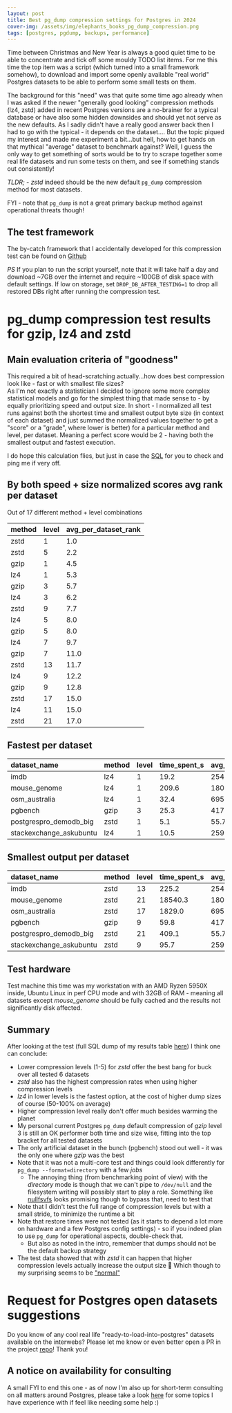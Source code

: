 ```yaml
---
layout: post
title: Best pg_dump compression settings for Postgres in 2024
cover-img: /assets/img/elephants_books_pg_dump_compression.png
tags: [postgres, pgdump, backups, performance]
---
```


Time between Christmas and New Year is always a good quiet time to be able to concentrate and tick off some mouldy TODO list items.
For me this time the top item was a script (which turned into a small framework somehow), to download and import some openly
available "real world" Postgres datasets to be able to perform some small tests on them.

The background for this "need" was that quite some time ago already when I was asked if the newer "generally good looking" compression
methods (lz4, zstd) added in recent Postgres versions are a no-brainer for a typical database or have also some hidden downsides and
should yet not serve as the new defaults. As I sadly didn't have a really good answer back then I had to go with the typical - it depends on the dataset....
But the topic piqued my interest and made me experiment a bit...but hell, how to get hands on that mythical "average" dataset
to benchmark against? Well, I guess the only way to get something of sorts would be to try to scrape together some real life
datasets and run some tests on them, and see if something stands out consistently!

*TLDR;* - *zstd* indeed should be the new default `pg_dump` compression method for most datasets.

FYI - note that `pg_dump` is not a great primary backup method against operational threats though!

## The test framework

The by-catch framework that I accidentally developed for this compression test can be found on [Github](https://github.com/kmoppel/pg-open-datasets)

*PS* If you plan to run the script yourself, note that it will take half a day and download ~7GB over the internet
and require ~100GB of disk space with default settings. If low on storage, set `DROP_DB_AFTER_TESTING=1` to drop all restored
DBs right after running the compression test.
	
# pg_dump compression test results for gzip, lz4 and zstd  

## Main evaluation criteria of "goodness"

This required a bit of head-scratching actually...how does best compression look like - fast or with smallest file sizes?   
As I'm not exactly a statistician I decided to ignore some more complex statistical models and go for the simplest thing that made
sense to - by equally prioritizing speed and output size. In short - I normalized all test runs against both the shortest time
and smallest output byte size (in context of each dataset) and just summed the normalized values together to get a "score" or a "grade",
where lower is better) for a particular method and level, per dataset. Meaning a perfect score would be 2 - having both the smallest
output and fastest execution.

I do hope this calculation flies, but just in case the [SQL](https://gist.github.com/kmoppel/3fe12db152fd38a0a98bd7de35bf7feb#file-pg_dump_compression_method_level_score-sql)
for you to check and ping me if very off.   

## By both speed + size normalized scores avg rank per dataset

Out of 17 different method + level combinations

| method | level | avg_per_dataset_rank |
|:-------|:------|:---------------------|
| zstd   | 1     | 1.0                  |
| zstd   | 5     | 2.2                  |
| gzip   | 1     | 4.5                  |
| lz4    | 1     | 5.3                  |
| gzip   | 3     | 5.7                  |
| lz4    | 3     | 6.2                  |
| zstd   | 9     | 7.7                  |
| lz4    | 5     | 8.0                  |
| gzip   | 5     | 8.0                  |
| lz4    | 7     | 9.7                  |
| gzip   | 7     | 11.0                 |
| zstd   | 13    | 11.7                 |
| lz4    | 9     | 12.2                 |
| gzip   | 9     | 12.8                 |
| zstd   | 17    | 15.0                 |
| lz4    | 11    | 15.0                 |
| zstd   | 21    | 17.0                 |


## Fastest per dataset 

| dataset_name            | method | level | time_spent_s | avg_time_spent_s | dump_size | avg_dump_size |
|:------------------------|:-------|:------|:-------------|:-----------------|:----------|-----------------|
| imdb                    | lz4    | 1     | 19.2         | 254.1            | 2004 MB   | 1315 MB         |
| mouse_genome            | lz4    | 1     | 209.6        | 1807.9           | 6644 MB   | 4211 MB         |
| osm_australia           | lz4    | 1     | 32.4         | 695.7            | 5434 MB   | 3655 MB         |
| pgbench                 | gzip   | 3     | 25.3         | 417.8            | 277 MB    | 278 MB          |
| postgrespro_demodb_big  | zstd   | 1     | 5.1          | 55.7             | 239 MB    | 256 MB          |
| stackexchange_askubuntu | lz4    | 1     | 10.5         | 259.5            | 1988 MB   | 1317 MB         |

## Smallest output per dataset

| dataset_name            | method | level | time_spent_s | avg_time_spent_s | dump_size | avg_dump_size |
|:------------------------|:-------|:------|:-------------|------------------|:----------|:--------------|
| imdb                    | zstd   | 13    | 225.2        | 254.1            | 1035 MB   | 1315 MB       |
| mouse_genome            | zstd   | 21    | 18540.3      | 1807.9           | 2261 MB   | 4211 MB       |
| osm_australia           | zstd   | 17    | 1829.0       | 695.7            | 2356 MB   | 3655 MB       |
| pgbench                 | gzip   | 9     | 59.8         | 417.8            | 263 MB    | 278 MB        |
| postgrespro_demodb_big  | zstd   | 21    | 409.1        | 55.7             | 169 MB    | 256 MB        |
| stackexchange_askubuntu | zstd   | 9     | 95.7         | 259.5            | 1008 MB   | 1317 MB       |

## Test hardware

Test machine this time was my workstation with an AMD Ryzen 5950X inside, Ubuntu Linux in perf CPU mode and with 32GB
of RAM - meaning all datasets except *mouse_genome* should be fully cached and the results not significantly disk affected.    

## Summary

After looking at the test (full SQL dump of my results table [here](https://gist.github.com/kmoppel/3fe12db152fd38a0a98bd7de35bf7feb#file-full_pg_dump_compression_test_results-sql)) I think one can conclude:

* Lower compression levels (1-5) for *zstd* offer the best bang for buck over all tested 6 datasets
* *zstd* also has the highest compression rates when using higher compression levels
* *lz4* in lower levels is the fastest option, at the cost of higher dump sizes of course (50-100% on average)
* Higher compression level really don't offer much besides warming the planet
* My personal current Postgres `pg_dump` default compression of *gzip* level 3 is still an OK performer both time and size wise,
  fitting into the top bracket for all tested datasets
* The only artificial dataset in the bunch (pgbench) stood out well - it was the only one where *gzip* was the best
* Note that it was not a multi-core test and things could look differently for `pg_dump --format=directory` with a few *jobs*
  - The annoying thing (from benchmarking point of view) with the *directory* mode is though that we can't pipe to `/dev/null`
    and the filesystem writing will possibly start to play a role. Something like [nullfsvfs](https://github.com/abbbi/nullfsvfs)
    looks promising though to bypass that, need to test that
* Note that I didn't test the full range of compression levels but with a small stride, to minimize the runtime a bit
* Note that restore times were not tested (as it starts to depend a lot more on hardware and a few Postgres config settings)
  \- so if you indeed plan to use `pg_dump` for operational aspects, double-check
  that.
  - But also as noted in the intro, remember that dumps should not be the default backup strategy
* The test data showed that with *zstd* it can happen that higher compression levels actually increase the output size 🤯
  Which though to my surprising seems to be ["normal"](https://github.com/facebook/zstd/issues/3793)

# Request for Postgres open datasets suggestions 

Do you know of any cool real life "ready-to-load-into-postgres" datasets available on the interwebs? Please let me know or 
even better open a PR in the project [repo](https://github.com/kmoppel/pg-open-datasets)! Thank you!

## A notice on availability for consulting 

A small FYI to end this one - as of now I'm also up for short-term consulting on all matters around Postgres, please take
a look [here](https://kmoppel.github.io/aboutme/) for some topics I have experience with if feel like needing some help :)